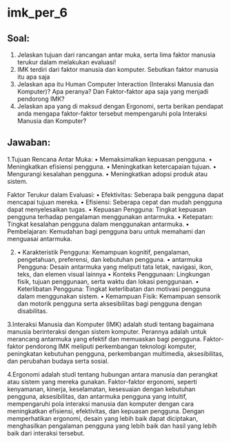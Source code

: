 # imk_per_6

## Soal:
1. Jelaskan tujuan dari rancangan antar muka, serta lima faktor manusia terukur dalam melakukan evaluasi!
2. IMK terdiri dari faktor manusia dan komputer. Sebutkan faktor manusia itu apa saja
3. Jelaskan apa itu Human Computer Interaction (Interaksi Manusia dan Komputer)?  Apa peranya? Dan Faktor-faktor apa saja yang menjadi pendorong IMK?
4. Jelaskan apa yang di maksud dengan Ergonomi, serta berikan pendapat anda mengapa faktor-faktor tersebut mempengaruhi pola Interaksi Manusia dan Komputer?

## Jawaban:
1.Tujuan Rencana Antar Muka:
• Memaksimalkan kepuasan pengguna.
• Meningkatkan efisiensi pengguna.
• Meningkatkan ketercapaian tujuan.
• Mengurangi kesalahan pengguna.
• Meningkatkan adopsi produk atau sistem.

Faktor Terukur dalam Evaluasi:
• Efektivitas: Seberapa baik pengguna dapat mencapai tujuan mereka.
• Efisiensi: Seberapa cepat dan mudah pengguna dapat menyelesaikan tugas.
• Kepuasan Pengguna: Tingkat kepuasan pengguna terhadap pengalaman menggunakan antarmuka.
• Ketepatan: Tingkat kesalahan pengguna dalam menggunakan antarmuka.
• Pembelajaran: Kemudahan bagi pengguna baru untuk memahami dan menguasai antarmuka.

2. • Karakteristik Pengguna: Kemampuan kognitif, pengalaman, pengetahuan, preferensi, dan kebutuhan pengguna.
   • antarmuka Pengguna: Desain antarmuka yang meliputi tata letak, navigasi, ikon, teks, dan elemen visual lainnya
   • Konteks Penggunaan: Lingkungan fisik, tujuan penggunaan, serta waktu dan lokasi penggunaan.
   • Keterlibatan Pengguna: Tingkat keterlibatan dan motivasi pengguna dalam menggunakan sistem.
   • Kemampuan Fisik: Kemampuan sensorik dan motorik pengguna serta aksesibilitas bagi pengguna dengan disabilitas.

3.Interaksi Manusia dan Komputer (IMK) adalah studi tentang bagaimana manusia berinteraksi dengan sistem komputer. Perannya adalah untuk merancang antarmuka yang efektif dan memuaskan bagi pengguna. Faktor-faktor pendorong IMK meliputi perkembangan teknologi komputer, peningkatan kebutuhan pengguna, perkembangan multimedia, aksesibilitas, dan perubahan budaya serta sosial.

4.Ergonomi adalah studi tentang hubungan antara manusia dan perangkat atau sistem yang mereka gunakan. Faktor-faktor ergonomi, seperti kenyamanan, kinerja, keselamatan, kesesuaian dengan kebutuhan pengguna, aksesibilitas, dan antarmuka pengguna yang intuitif, mempengaruhi pola interaksi manusia dan komputer dengan cara meningkatkan efisiensi, efektivitas, dan kepuasan pengguna. Dengan memperhatikan ergonomi, desain yang lebih baik dapat diciptakan, menghasilkan pengalaman pengguna yang lebih baik dan hasil yang lebih baik dari interaksi tersebut.
